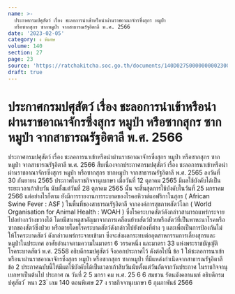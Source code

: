 ```yaml
---
name: >-
  ประกาศกรมปศุสัตว์ เรื่อง ชะลอการนำเข้าหรือนำผ่านราชอาณาจักรซึ่งสุกร หมูป่า
  หรือซากสุกร ซากหมูป่า จากสาธารณรัฐอิตาลี พ.ศ. 2566
date: '2023-02-05'
category: ง พิเศษ
volume: 140
section: 27
page: 23
source: 'https://ratchakitcha.soc.go.th/documents/140D027S0000000002300.pdf'
draft: true
---
```


# ประกาศกรมปศุสัตว์ เรื่อง ชะลอการนำเข้าหรือนำผ่านราชอาณาจักรซึ่งสุกร หมูป่า หรือซากสุกร ซากหมูป่า จากสาธารณรัฐอิตาลี พ.ศ. 2566

ประกาศกรมปศุสัตว์ เรื่อง ชะลอการนาเข้าหรือนำผ่านราชอาณาจักรซึ่งสุกร หมูป่า หรือซากสุกร ซากหมูป่า จากสาธารณรัฐอิตาลี พ.ศ. 2566 สืบเนื่องจากประกาศกรมปศุสัตว์ เรื่อง ชะลอการนาเข้าหรือนำผ่านราชอาณาจักรซึ่งสุกร หมูป่า หรือซากสุกร ซากหมูป่า จากสาธารณรัฐอิตาลี พ.ศ. 2565 ลงวันที่ 30 กันยายน 2565 ประกาศในราชกิจจานุเบกษา เมื่อวันที่ 12 ตุลาคม 2565 มีผลใช้บังคับได้เป็นระยะเวลาเก้าสิบวัน นับตั้งแต่วันที่ 28 ตุลาคม 2565 นั้น จะสิ้นสุดการใช้บังคับในวันที่ 25 มกราคม 2566 แต่อย่างไรก็ตาม ยังมีการรายงานการระบาดของโรคอหิวาต์แอฟริกาในสุกร ( African Swine Fever : ASF ) ในพื้นที่ของสาธารณรัฐอิตาลี จากองค์การสุขภาพสัตว์โลก ( World Organisation for Animal Health : WOAH ) ซึ่งโรคระบาดสัตว์ดังกล่าวสามารถแพร่กระจายไปอย่างกว้างขวางได้ โดยมีสาเหตุสาคัญมาจากการเคลื่อนย้ายสัตว์ป่วยหรือสัตว์ที่เป็นพาหะนาโรคหรือซากของสัตว์ซึ่งป่วย หรือตายโดยโรคระบาดสัตว์ดังกล่าวไปยังท้องที่ต่าง ๆ และเพื่อเป็นการป้องกันไม่ ให้โรคระบาดสัตว์ ดังกล่าวแพร่กระจายเข้ามา ซึ่งจะส่งผลกระทบต่ออุตสาหกรรมการเลี้ยงสุกรและหมูป่าในประเทศ อาศัยอำนาจตามความในมาตรา 6 วรรคหนึ่ง และมาตรา 33 แห่งพระราชบัญญัติ โรคระบาดสัตว์ พ.ศ. 2558 อธิบดีกรมปศุสัตว์ จึงออกประกาศไว้ ดังต่อไปนี้ ข้อ 1 ให้ชะลอการนาเข้าหรือนาผ่านราชอาณาจักรซึ่งสุกร หมูป่า หรือซากสุกร ซากหมูป่า ที่มีแหล่งกำเนิดจากสาธารณรัฐอิตาลี ข้อ 2 ประกาศฉบับนี้ให้มีผลใช้บังคับได้เป็นเวลาเก้าสิบวันนับตั้งแต่วันถัดจากวันประกาศ ในราชกิจจานุเบกษาเป็นต้นไป ประกาศ ณ วันที่ 2 5 มกรา คม พ.ศ. 25 6 6 สมชวน รัตนมังคลานนท์ อธิบดีกรมปศุสัตว์ ้ หนา 23 ่ เลม 140 ตอนพิเศษ 27 ง ราชกิจจานุเบกษา 6 กุมภาพันธ์ 2566
